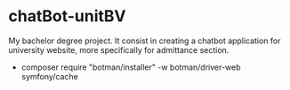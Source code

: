 # chatBot-unitBV
My bachelor degree project. It consist in creating a chatbot application for university website, more specifically for admittance section.


- composer require "botman/installer" -w botman/driver-web symfony/cache
